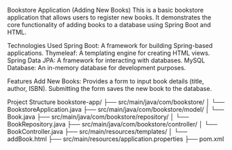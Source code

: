 Bookstore Application (Adding New Books)
This is a basic bookstore application that allows users to register new books. It demonstrates the core functionality of adding books to a database using Spring Boot and HTML.

Technologies Used
Spring Boot: A framework for building Spring-based applications.
Thymeleaf: A templating engine for creating HTML views.
Spring Data JPA: A framework for interacting with databases.
MySQL Database: An in-memory database for development purposes.


Features
Add New Books:
Provides a form to input book details (title, author, ISBN).
Submitting the form saves the new book to the database.

Project Structure
bookstore-app/
├── src/main/java/com/bookstore/
│   └── BookstoreApplication.java
├── src/main/java/com/bookstore/model/
│   └── Book.java
├── src/main/java/com/bookstore/repository/
│   └── BookRepository.java
├── src/main/java/com/bookstore/controller/
│   └── BookController.java
├── src/main/resources/templates/
│   └── addBook.html
├── src/main/resources/application.properties
├── pom.xml

